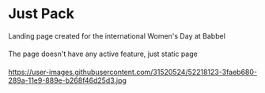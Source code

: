 # Just Pack #

####
Landing page created for the international Women's Day at Babbel
####

####
The page doesn't have any active feature, just static page
####
https://user-images.githubusercontent.com/31520524/52218123-3faeb680-289a-11e9-889e-b268f46d25d3.jpg
